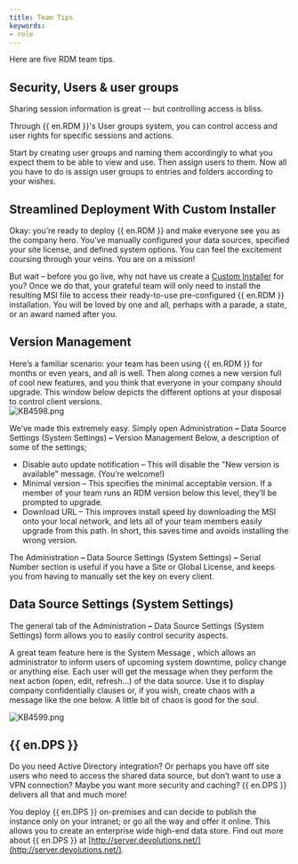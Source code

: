 ```yaml
---
title: Team Tips
keywords:
- role
---
```

Here are five RDM team tips.

## Security, Users & user groups

Sharing session information is great -- but controlling access is bliss.

Through {{ en.RDM }}'s User groups system, you can control access and user rights for specific sessions and actions.

Start by creating user groups and naming them accordingly to what you expect them to be able to view and use. Then assign users to them. Now all you have to do is assign user groups to entries and folders according to your wishes.

## Streamlined Deployment With Custom Installer

Okay: you’re ready to deploy {{ en.RDM }} and make everyone see you as the company hero. You’ve manually configured your data sources, specified your site license, and defined system options. You can feel the excitement coursing through your veins. You are on a mission!  

But wait – before you go live, why not have us create a [Custom Installer](https://help.remotedesktopmanager.com/installation_custominstallermanager.html) for you? Once we do that, your grateful team will only need to install the resulting MSI file to access their ready-to-use pre-configured {{ en.RDM }} installation. You will be loved by one and all, perhaps with a parade, a state, or an award named after you.

## Version Management

Here’s a familiar scenario: your team has been using {{ en.RDM }} for months or even years, and all is well. Then along comes a new version full of cool new features, and you think that everyone in your company should upgrade. This window below depicts the different options at your disposal to control client versions.  
![KB4598.png](/img/en/kb/KB4598.png)  

We’ve made this extremely easy. Simply open Administration ***–*** Data Source Settings (System Settings) ***–*** Version Management Below, a description of some of the settings;  

- Disable auto update notification – This will disable the "New version is available" message. (You’re welcome!)
- Minimal version – This specifies the minimal acceptable version. If a member of your team runs an RDM version below this level, they’ll be prompted to upgrade.
- Download URL – This improves install speed by downloading the MSI onto your local network, and lets all of your team members easily upgrade from this path. In short, this saves time and avoids installing the wrong version.  

The Administration ***–*** Data Source Settings (System Settings) ***–*** Serial Number section is useful if you have a Site or Global License, and keeps you from having to manually set the key on every client.

## Data Source Settings (System Settings)

The general tab of the Administration ***–*** Data Source Settings (System Settings) form allows you to easily control security aspects.  

A great team feature here is the System Message , which allows an administrator to inform users of upcoming system downtime, policy change or anything else. Each user will get the message when they perform the next action (open, edit, refresh…) of the data source. Use it to display company confidentially clauses or, if you wish, create chaos with a message like the one below. A little bit of chaos is good for the soul.  

![KB4599.png](/img/en/kb/KB4599.png)

## {{ en.DPS }}

Do you need Active Directory integration? Or perhaps you have off site users who need to access the shared data source, but don’t want to use a VPN connection? Maybe you want more security and caching? {{ en.DPS }} delivers all that and much more!

You deploy {{ en.DPS }} on-premises and can decide to publish the instance only on your intranet; or go all the way and offer it online. This allows you to create an enterprise wide high-end data store. Find out more about {{ en.DPS }} at [http://server.devolutions.net/](http://server.devolutions.net/).
